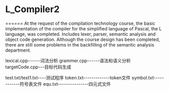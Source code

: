 # L_Compiler2
======
At the request of the compilation technology course, 
the basic implementation of the compiler for the simplified language of Pascal, the L language,
was completed. Includes lexer, parser, semantic analysis and object code generation. 
Although the course design has been completed, there are still some problems in the backfilling of the semantic analysis department.

lexical.cpp------词法分析
grammer.cpp------语法和语义分析
targetCode.cpp---目标代码生成

test.txt/test1.txt----测试程序
token.txt-------------token文件
symbol.txt------------符号表文件
equ.txt---------------四元式文件
